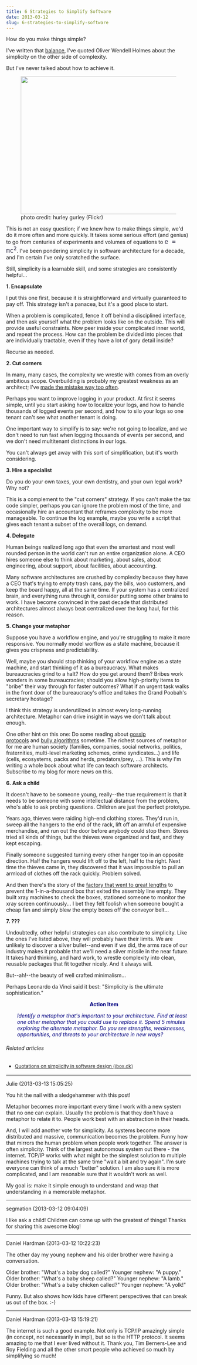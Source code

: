 ```yaml
---
title: 6 Strategies to Simplify Software
date: 2013-03-12
slug: 6-strategies-to-simplify-software
---
```


How do you make things simple?

I've written that <a title="The Power of Simplicity" href="good-code-is-balanced.md" target="_blank">balance</a>, I've quoted Oliver Wendell Holmes about the simplicity on the other side of complexity.

But I've never talked about how to achieve it.

<figure><img alt="" src="http://farm1.staticflickr.com/11/16139468_0d14545348.jpg" width="500" height="375" /><figcaption>photo credit: hurley gurley (Flickr)</figcaption></figure>

This is not an easy question; if we knew how to make things simple, we'd do it more often and more quickly. It takes some serious effort (and genius) to go from centuries of experiments and volumes of equations to <code style="font-size:120%;color:#303048;">e = mc<sup>2</sup></code>. I've been pondering simplicity in software architecture for a decade, and I'm certain I've only scratched the surface.

Still, simplicity is a learnable skill, and some strategies are consistently helpful...<!--more-->

<strong>1. Encapsulate</strong>

I put this one first, because it is straightforward and virtually guaranteed to pay off. This strategy isn't a panacea, but it's a good place to start.

When a problem is complicated, fence it off behind a disciplined interface, and then ask yourself what the problem looks like on the outside. This will provide useful constraints. Now peer inside your complicated inner world, and repeat the process. How can the problem be divided into pieces that are individually tractable, even if they have a lot of gory detail inside?

Recurse as needed.

<strong>2. Cut corners</strong>

In many, many cases, the complexity we wrestle with comes from an overly ambitious scope. Overbuilding is probably my greatest weakness as an architect; I've <a title="Why I don’t blog about great code" href="why-i-dont-blog-about-great-code.md" target="_blank">made the mistake way too often</a>.

Perhaps you want to improve logging in your product. At first it seems simple, until you start asking how to localize your logs, and how to handle thousands of logged events per second, and how to silo your logs so one tenant can't see what another tenant is doing.

One important way to simplify is to say: we're not going to localize, and we don't need to run fast when logging thousands of events per second, and we don't need multitenant distinctions in our logs.

You can't always get away with this sort of simplification, but it's worth considering.

<strong>3. Hire a specialist</strong>

Do you do your own taxes, your own dentistry, and your own legal work? Why not?

This is a complement to the "cut corners" strategy. If you can't make the tax code simpler, perhaps you can ignore the problem most of the time, and occasionally hire an accountant that reframes complexity to be more manageable. To continue the log example, maybe you write a script that gives each tenant a subset of the overall logs, on demand.

<strong>4. Delegate</strong>

Human beings realized long ago that even the smartest and most well rounded person in the world can't run an entire organization alone. A CEO hires someone else to think about marketing, about sales, about engineering, about support, about facilities, about accounting.

Many software architectures are crushed by complexity because they have a CEO that's trying to empty trash cans, pay the bills, woo customers, and keep the board happy, all at the same time. If your system has a centralized brain, and everything runs through it, consider putting some other brains to work. I have become convinced in the past decade that distributed architectures almost always beat centralized over the long haul, for this reason.

<strong>5. Change your metaphor</strong>

Suppose you have a workflow engine, and you're struggling to make it more responsive. You normally model worflow as a state machine, because it gives you crispness and predictability.

Well, maybe you should stop thinking of your workflow engine as a state machine, and start thinking of it as a bureaucracy. What makes bureaucracies grind to a halt? How do you get around them? Bribes work wonders in some bureaucracies; should you allow high-priority items to "bribe" their way through for faster outcomes? What if an urgent task walks in the front door of the bureaucracy's office and takes the Grand Poobah's secretary hostage?

I think this strategy is underutilized in almost every long-running architecture. Metaphor can drive insight in ways we don't talk about enough.

One other hint on this one: Do some reading about <a href="http://en.wikipedia.org/wiki/Gossip_protocol" target="_blank">gossip protocols</a> and <a href="http://en.wikipedia.org/wiki/Bully_algorithm" target="_blank">bully algorithms</a> sometime. The richest sources of metaphor for me are human society (families, companies, social networks, politics, fraternities, multi-level marketing schemes, crime syndicates...) and life (cells, ecosystems, packs and herds, predators/prey, ...). This is why I'm writing a whole book about what life can teach software architects. Subscribe to my blog for more news on this.

<strong>6. Ask a child</strong>

It doesn't have to be someone young, really--the true requirement is that it needs to be someone with some intellectual distance from the problem, who's able to ask probing questions. Children are just the perfect prototype.

Years ago, thieves were raiding high-end clothing stores. They'd run in, sweep all the hangers to the end of the rack, lift off an armful of expensive merchandise, and run out the door before anybody could stop them. Stores tried all kinds of things, but the thieves were organized and fast, and they kept escaping.

Finally someone suggested turning every other hanger top in an opposite direction. Half the hangers would lift off to the left, half to the right. Next time the thieves came in, they discovered that it was impossible to pull an armload of clothes off the rack quickly. Problem solved.

And then there's the story of the <a href="http://www.thesimplest.net/stories/story-empty-soap-box" target="_blank">factory that went to great lengths</a> to prevent the 1-in-a-thousand box that exited the assembly line empty. They built xray machines to check the boxes, stationed someone to monitor the xray screen continuously... I bet they felt foolish when someone bought a cheap fan and simply blew the empty boxes off the conveyor belt...

<strong>7. ???</strong>

Undoubtedly, other helpful strategies can also contribute to simplicity. Like the ones I've listed above, they will probably have their limits. We are unlikely to discover a silver bullet--and even if we did, the arms race of our industry makes it probable that we'll need a silver missile in the near future. It takes hard thinking, and hard work, to wrestle complexity into clean, reusable packages that fit together nicely. And it always will.

But--ah!--the beauty of well crafted minimalism...

Perhaps Leonardo da Vinci said it best: "Simplicity is the ultimate sophistication."
<p style="padding-left:30px;text-align:center;"><strong><span style="color:#000080;">Action Item</span></strong></p>
<p style="padding-left:30px;"><em><span style="color:#000080;">Identify a metaphor that's important to your architecture. Find at least one other metaphor that you could use to replace it. Spend 5 minutes exploring the alternate metaphor. Do you see strengths, weaknesses, opportunities, and threats to your architecture in new ways?</span></em></p>

<h6 style="font-size:1em;">Related articles</h6>
<ul class="zemanta-article-ul">
	<li><a href="http://www.jbox.dk/quotations.htm" target="_blank"><span style="font-size:small;"><span style="line-height:19px;">Quotations on simplicity in software design</span></span><span style="color:#333333;font-size:13px;line-height:19px;"> (jbox.dk)</span></a></li>
</ul>

---

Julie (2013-03-13 15:05:25)

You hit the nail with a sledgehammer with this post!

Metaphor becomes more important every time I work with a new system that no one can explain. Usually the problem is that they don't have a metaphor to relate it to. People work best with an abstraction in their heads.

And, I will add another vote for simplicity. As systems become more distributed and massive, communication becomes the problem. Funny how that mirrors the human problem when people work together. The answer is often simplicity. Think of the largest autonomous system out there - the internet. TCP/IP works with what might be the simplest solution to multiple machines trying to talk at the same time "wait a bit and try again". I'm sure everyone can think of a much "better" solution. I am also sure it is more complicated, and I am resonable sure that it wouldn't work as well. 

My goal is: make it simple enough to understand and wrap that understanding in a memorable metaphor.

---

segmation (2013-03-12 09:04:09)

I like ask a child!  Children can come up with the greatest of things!  Thanks for sharing this awesome blog!

---

Daniel Hardman (2013-03-12 10:22:23)

The other day my young nephew and his older brother were having a conversation.

Older brother: "What's a baby dog called?"
Younger nephew: "A puppy."
Older brother: "What's a baby sheep called?"
Younger nephew: "A lamb."
Older brother: "What's a baby chicken called?"
Younger nephew: "A yolk!"

Funny. But also shows how kids have different perspectives that can break us out of the box. :-)

---

Daniel Hardman (2013-03-13 15:19:21)

The internet is such a good example. Not only is TCP/IP amazingly simple (in concept, not necessarily in impl), but so is the HTTP protocol. It seems amazing to me that I ever lived without it. Thank you, Tim Berners-Lee and Roy Fielding and all the other smart people who achieved so much by simplifying so much!









